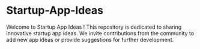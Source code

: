 # Startup-App-Ideas
Welcome to Startup App Ideas ! This repository is dedicated to sharing innovative startup app ideas. We invite contributions from the community to add new app ideas or provide suggestions for further development.
